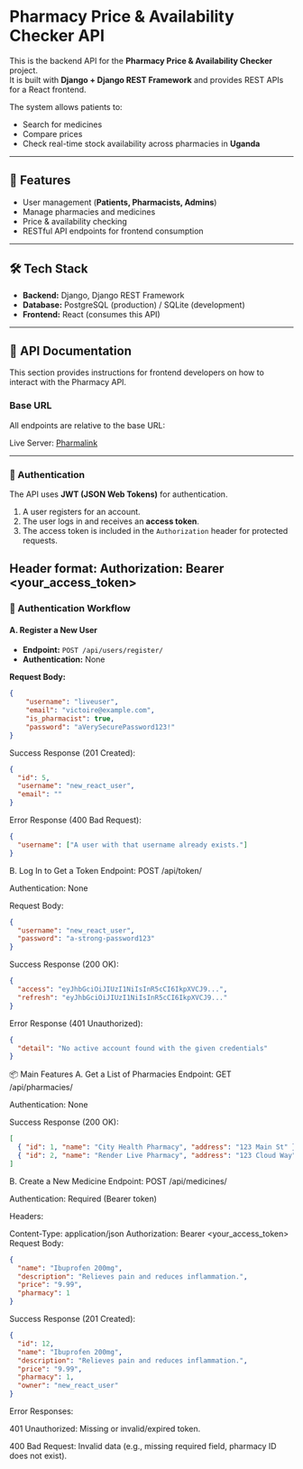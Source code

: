 # Pharmacy Price & Availability Checker API

This is the backend API for the **Pharmacy Price & Availability Checker** project.  
It is built with **Django + Django REST Framework** and provides REST APIs for a React frontend.  

The system allows patients to:  
- Search for medicines  
- Compare prices  
- Check real-time stock availability across pharmacies in **Uganda**  

---

## 🚀 Features
- User management (**Patients, Pharmacists, Admins**)  
- Manage pharmacies and medicines  
- Price & availability checking  
- RESTful API endpoints for frontend consumption  

---

## 🛠️ Tech Stack
- **Backend:** Django, Django REST Framework  
- **Database:** PostgreSQL (production) / SQLite (development)  
- **Frontend:** React (consumes this API)  

---

## 📖 API Documentation

This section provides instructions for frontend developers on how to interact with the Pharmacy API.

### Base URL
All endpoints are relative to the base URL:

Live Server: [Pharmalink](https://pharmalink-x7j6.onrender.com)

---

### 🔑 Authentication
The API uses **JWT (JSON Web Tokens)** for authentication.  

1. A user registers for an account.  
2. The user logs in and receives an **access token**.  
3. The access token is included in the `Authorization` header for protected requests.  

**Header format:**
Authorization: Bearer <your_access_token>
---

### 👤 Authentication Workflow

#### A. Register a New User
- **Endpoint:** `POST /api/users/register/`  
- **Authentication:** None  

**Request Body:**
```json
{
    "username": "liveuser",
    "email": "victoire@example.com",
    "is_pharmacist": true,
    "password": "aVerySecurePassword123!"
}
```
Success Response (201 Created):

```json
{
  "id": 5,
  "username": "new_react_user",
  "email": ""
}
```
Error Response (400 Bad Request):

```json
{
  "username": ["A user with that username already exists."]
}
```
B. Log In to Get a Token
Endpoint: POST /api/token/

Authentication: None

Request Body:

```json
{
  "username": "new_react_user",
  "password": "a-strong-password123"
}
```
Success Response (200 OK):

```json
{
  "access": "eyJhbGciOiJIUzI1NiIsInR5cCI6IkpXVCJ9...",
  "refresh": "eyJhbGciOiJIUzI1NiIsInR5cCI6IkpXVCJ9..."
}
```
Error Response (401 Unauthorized):

```json
{
  "detail": "No active account found with the given credentials"
}
```
📦 Main Features
A. Get a List of Pharmacies
Endpoint: GET /api/pharmacies/

Authentication: None

Success Response (200 OK):

```json
[
  { "id": 1, "name": "City Health Pharmacy", "address": "123 Main St" },
  { "id": 2, "name": "Render Live Pharmacy", "address": "123 Cloud Way" }
]
```
B. Create a New Medicine
Endpoint: POST /api/medicines/

Authentication: Required (Bearer token)

Headers:

Content-Type: application/json
Authorization: Bearer <your_access_token>
Request Body:

```json
{
  "name": "Ibuprofen 200mg",
  "description": "Relieves pain and reduces inflammation.",
  "price": "9.99",
  "pharmacy": 1
}
```
Success Response (201 Created):

```json
{
  "id": 12,
  "name": "Ibuprofen 200mg",
  "description": "Relieves pain and reduces inflammation.",
  "price": "9.99",
  "pharmacy": 1,
  "owner": "new_react_user"
}
```
Error Responses:

401 Unauthorized: Missing or invalid/expired token.

400 Bad Request: Invalid data (e.g., missing required field, pharmacy ID does not exist).
